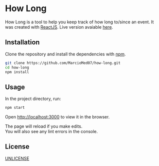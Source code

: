 # How Long

How Long is a tool to help you keep track of how long to/since an event. It was created with [ReactJS](https://reactjs.org/).
Live version avaiable [here](https://marciomed07.github.io/how-long/).

## Installation

Clone the repository and install the dependencies with [npm](https://www.npmjs.com/).

```bash
git clone https://github.com/MarcioMed07/how-long.git
cd how-long
npm install
```

## Usage

In the project directory, run:

```bash
npm start
```

Open [http://localhost:3000](http://localhost:3000/friend-debt) to view it in the browser.

The page will reload if you make edits.<br />
You will also see any lint errors in the console.

## License

[UNLICENSE](https://choosealicense.com/licenses/unlicense/)
